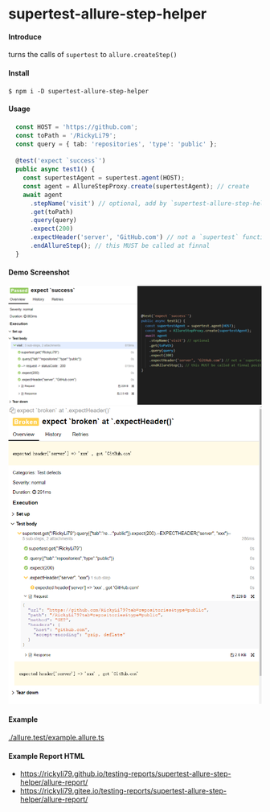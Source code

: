 # supertest-allure-step-helper

#### Introduce
turns the calls of `supertest` to `allure.createStep()`

#### Install

```shell
$ npm i -D supertest-allure-step-helper
```
#### Usage

```ts
  const HOST = 'https://github.com';
  const toPath = '/RickyLi79';
  const query = { tab: 'repositories', 'type': 'public' };

  @test('expect `success`')
  public async test1() {
    const supertestAgent = supertest.agent(HOST);
    const agent = AllureStepProxy.create(supertestAgent); // create
    await agent
      .stepName('visit') // optional, add by `supertest-allure-step-helper` 
      .get(toPath)
      .query(query)
      .expect(200)
      .expectHeader('server', 'GitHub.com') // not a `supertest` function, add by `supertest-allure-step-helper` 
      .endAllureStep(); // this MUST be called at finnal
  }
```

#### Demo Screenshot

![Image][1]
![Image][2]

[1]:./demo/demo-success.png
[2]:./demo/demo-broken.png



#### Example
[./allure.test/example.allure.ts](./allure.test/example.allure.ts)

#### Example Report HTML
- https://rickyli79.github.io/testing-reports/supertest-allure-step-helper/allure-report/
- https://rickyli79.gitee.io/testing-reports/supertest-allure-step-helper/allure-report/


